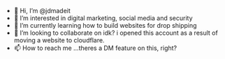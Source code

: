 - 👋 Hi, I’m @jdmadeit
- 👀 I’m interested in digital marketing, social media and security
- 🌱 I’m currently learning how to build websites for drop shipping
- 💞️ I’m looking to collaborate on idk? i opened this account as a result of moving a website to cloudflare. 
- 📫 How to reach me ...theres a DM feature on this, right?

<!---
jdmadeit/jdmadeit is a ✨ special ✨ repository because its `README.md` (this file) appears on your GitHub profile.
You can click the Preview link to take a look at your changes.
--->
